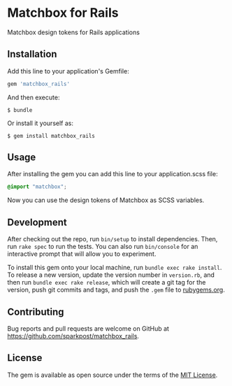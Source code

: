 # Matchbox for Rails
Matchbox design tokens for Rails applications

## Installation

Add this line to your application's Gemfile:

```ruby
gem 'matchbox_rails'
```

And then execute:

    $ bundle

Or install it yourself as:

    $ gem install matchbox_rails

## Usage

After installing the gem you can add this line to your application.scss file:

```scss
@import "matchbox";
```

Now you can use the design tokens of Matchbox as SCSS variables.

## Development

After checking out the repo, run `bin/setup` to install dependencies. Then, run `rake spec` to run the tests. You can also run `bin/console` for an interactive prompt that will allow you to experiment.

To install this gem onto your local machine, run `bundle exec rake install`. To release a new version, update the version number in `version.rb`, and then run `bundle exec rake release`, which will create a git tag for the version, push git commits and tags, and push the `.gem` file to [rubygems.org](https://rubygems.org).

## Contributing

Bug reports and pull requests are welcome on GitHub at https://github.com/sparkpost/matchbox_rails.

## License

The gem is available as open source under the terms of the [MIT License](https://opensource.org/licenses/MIT).
